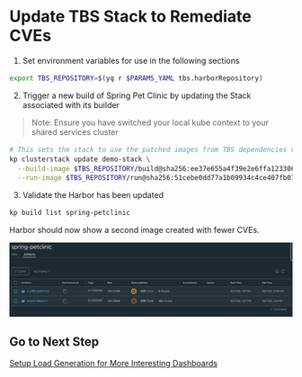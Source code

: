 # Update TBS Stack to Remediate CVEs 

1. Set environment variables for use in the following sections

```bash
export TBS_REPOSITORY=$(yq r $PARAMS_YAML tbs.harborRepository)
```

2. Trigger a new build of Spring Pet Clinic by updating the Stack associated with its builder

>Note: Ensure you have switched your local kube context to your shared services cluster

```bash
# This sets the stack to use the patched images from TBS dependencies v100.0.22
kp clusterstack update demo-stack \
  --build-image $TBS_REPOSITORY/build@sha256:ee37e655a4f39e2e6ffa123306db0221386032d3e6e51aac809823125b0a400e \
  --run-image $TBS_REPOSITORY/run@sha256:51cebe0dd77a1b09934c4ce407fb07e3fc6f863da99cdd227123d7bfc7411efa
```

3. Validate the Harbor has been updated

```bash
kp build list spring-petclinic
```

Harbor should now show a second image created with fewer CVEs.

![Harbor Images](petclinic-rebase.png)

## Go to Next Step

[Setup Load Generation for More Interesting Dashboards](11-load-generation.md)